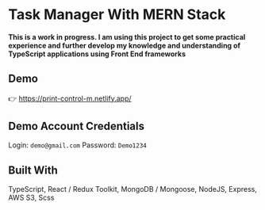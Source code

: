 # Task Manager With MERN Stack

#### This is a work in progress. I am using this project to get some practical experience and further develop my knowledge and understanding of TypeScript applications using Front End frameworks

## Demo
👉  https://print-control-m.netlify.app/

## Demo Account Credentials
Login:  `demo@gmail.com`
Password:  `Demo1234` 

## Built With
TypeScript,
React / Redux Toolkit,
MongoDB / Mongoose,
NodeJS, Express,
AWS S3,
Scss
